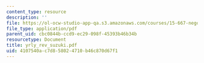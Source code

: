```yaml
---
content_type: resource
description: ''
file: https://ol-ocw-studio-app-qa.s3.amazonaws.com/courses/15-667-negotiation-and-conflict-management-spring-2001/4107540ac7d858024710b46c870d67f1_yrly_rev_suzuki.pdf
file_type: application/pdf
parent_uid: cbc0844b-ccd9-ec29-098f-45393b46b34b
resourcetype: Document
title: yrly_rev_suzuki.pdf
uid: 4107540a-c7d8-5802-4710-b46c870d67f1
---
```

